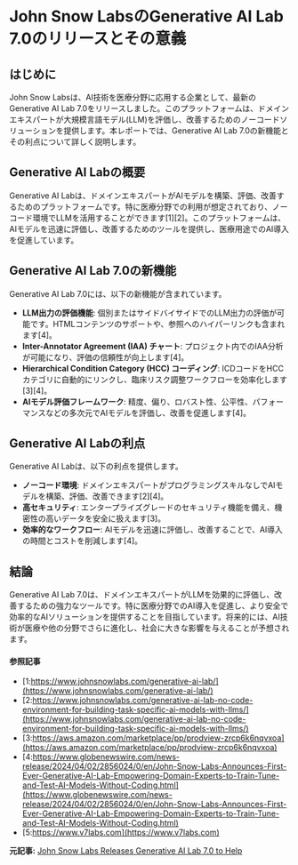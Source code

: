# John Snow LabsのGenerative AI Lab 7.0のリリースとその意義

## はじめに

John Snow Labsは、AI技術を医療分野に応用する企業として、最新のGenerative AI Lab 7.0をリリースしました。このプラットフォームは、ドメインエキスパートが大規模言語モデル(LLM)を評価し、改善するためのノーコードソリューションを提供します。本レポートでは、Generative AI Lab 7.0の新機能とその利点について詳しく説明します。

## Generative AI Labの概要

Generative AI Labは、ドメインエキスパートがAIモデルを構築、評価、改善するためのプラットフォームです。特に医療分野での利用が想定されており、ノーコード環境でLLMを活用することができます[1][2]。このプラットフォームは、AIモデルを迅速に評価し、改善するためのツールを提供し、医療用途でのAI導入を促進しています。

## Generative AI Lab 7.0の新機能

Generative AI Lab 7.0には、以下の新機能が含まれています。

- **LLM出力の評価機能**: 個別またはサイドバイサイドでのLLM出力の評価が可能です。HTMLコンテンツのサポートや、参照へのハイパーリンクも含まれます[4]。
- **Inter-Annotator Agreement (IAA) チャート**: プロジェクト内でのIAA分析が可能になり、評価の信頼性が向上します[4]。
- **Hierarchical Condition Category (HCC) コーディング**: ICDコードをHCCカテゴリに自動的にリンクし、臨床リスク調整ワークフローを効率化します[3][4]。
- **AIモデル評価フレームワーク**: 精度、偏り、ロバスト性、公平性、パフォーマンスなどの多次元でAIモデルを評価し、改善を促進します[4]。

## Generative AI Labの利点

Generative AI Labは、以下の利点を提供します。

- **ノーコード環境**: ドメインエキスパートがプログラミングスキルなしでAIモデルを構築、評価、改善できます[2][4]。
- **高セキュリティ**: エンタープライズグレードのセキュリティ機能を備え、機密性の高いデータを安全に扱えます[3]。
- **効率的なワークフロー**: AIモデルを迅速に評価し、改善することで、AI導入の時間とコストを削減します[4]。

## 結論

Generative AI Lab 7.0は、ドメインエキスパートがLLMを効果的に評価し、改善するための強力なツールです。特に医療分野でのAI導入を促進し、より安全で効率的なAIソリューションを提供することを目指しています。将来的には、AI技術が医療や他の分野でさらに進化し、社会に大きな影響を与えることが予想されます。

#### 参照記事
- [1:https://www.johnsnowlabs.com/generative-ai-lab/](https://www.johnsnowlabs.com/generative-ai-lab/)
- [2:https://www.johnsnowlabs.com/generative-ai-lab-no-code-environment-for-building-task-specific-ai-models-with-llms/](https://www.johnsnowlabs.com/generative-ai-lab-no-code-environment-for-building-task-specific-ai-models-with-llms/)
- [3:https://aws.amazon.com/marketplace/pp/prodview-zrcp6k6nqvxoa](https://aws.amazon.com/marketplace/pp/prodview-zrcp6k6nqvxoa)
- [4:https://www.globenewswire.com/news-release/2024/04/02/2856024/0/en/John-Snow-Labs-Announces-First-Ever-Generative-AI-Lab-Empowering-Domain-Experts-to-Train-Tune-and-Test-AI-Models-Without-Coding.html](https://www.globenewswire.com/news-release/2024/04/02/2856024/0/en/John-Snow-Labs-Announces-First-Ever-Generative-AI-Lab-Empowering-Domain-Experts-to-Train-Tune-and-Test-AI-Models-Without-Coding.html)
- [5:https://www.v7labs.com](https://www.v7labs.com)


**元記事:** [John Snow Labs Releases Generative AI Lab 7.0 to Help](https://www.globenewswire.com/news-release/2025/04/02/3054274/0/en/John-Snow-Labs-Releases-Generative-AI-Lab-7-0-to-Help-Domain-Experts-Evaluate-and-Improve-LLM-Applications-and-Conduct-HCC-Coding-Reviews.html)